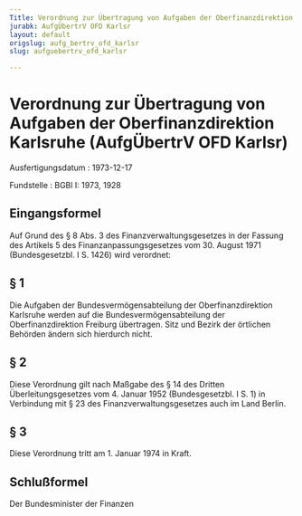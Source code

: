 ```yaml
---
Title: Verordnung zur Übertragung von Aufgaben der Oberfinanzdirektion Karlsruhe
jurabk: AufgÜbertrV OFD Karlsr
layout: default
origslug: aufg_bertrv_ofd_karlsr
slug: aufguebertrv_ofd_karlsr

---
```


# Verordnung zur Übertragung von Aufgaben der Oberfinanzdirektion Karlsruhe (AufgÜbertrV OFD Karlsr)

Ausfertigungsdatum
:   1973-12-17

Fundstelle
:   BGBl I: 1973, 1928



## Eingangsformel

Auf Grund des § 8 Abs. 3 des Finanzverwaltungsgesetzes in der Fassung des Artikels 5 des Finanzanpassungsgesetzes vom 30. August 1971 (Bundesgesetzbl. I S. 1426) wird verordnet:


## § 1

Die Aufgaben der Bundesvermögensabteilung der Oberfinanzdirektion Karlsruhe werden auf die Bundesvermögensabteilung der Oberfinanzdirektion Freiburg übertragen. Sitz und Bezirk der örtlichen Behörden ändern sich hierdurch nicht.


## § 2

Diese Verordnung gilt nach Maßgabe des § 14 des Dritten Überleitungsgesetzes vom 4. Januar 1952 (Bundesgesetzbl. I S. 1) in Verbindung mit § 23 des Finanzverwaltungsgesetzes auch im Land Berlin.


## § 3

Diese Verordnung tritt am 1. Januar 1974 in Kraft.


## Schlußformel

Der Bundesminister der Finanzen


